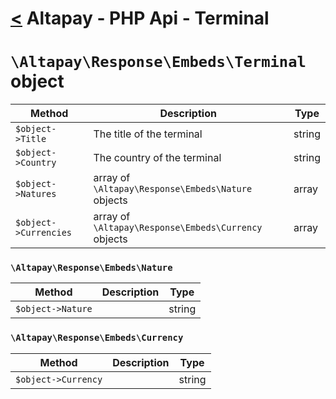 [<](../index.md) Altapay - PHP Api - Terminal
=============================================

# `\Altapay\Response\Embeds\Terminal` object

| Method  | Description | Type |
|---|---|---|
| `$object->Title` | The title of the terminal | string
| `$object->Country` | The country of the terminal | string
| `$object->Natures` | array of `\Altapay\Response\Embeds\Nature` objects | array
| `$object->Currencies` | array of `\Altapay\Response\Embeds\Currency` objects | array

### `\Altapay\Response\Embeds\Nature`

| Method  | Description | Type |
|---|---|---|
| `$object->Nature` | | string

### `\Altapay\Response\Embeds\Currency`

| Method  | Description | Type |
|---|---|---|
| `$object->Currency` | | string
